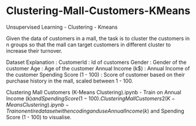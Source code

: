 # Clustering-Mall-Customers-KMeans
Unsupervised Learning - Clustering - Kmeans

Given the data of customers in a mall, the task is to cluster the customers in n groups so that
the mall can target customers in different cluster to increase their turnover.

Dataset Explanation :
CustomerId : Id of customers
Gender : Gender of the customer
Age : Age of the customer
Annual Income (k$) : Annual Income of the customer
Spending Score (1 - 100) : Score of customer based on their purchase history in the mall, scaled between 1 - 100.

Clustering Mall Customers (K-Means Clustering).ipynb - Train on Annual Income (k$) and Spending Score (1 - 100).
Clustering Mall Customers2 (K-Means Clustering).ipynb - Train on entire dataset with encoding and use Annual Income (k$) and Spending Score (1 - 100) to visualise.
